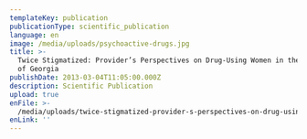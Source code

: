 ```yaml
---
templateKey: publication
publicationType: scientific_publication
language: en
image: /media/uploads/psychoactive-drugs.jpg
title: >-
  Twice Stigmatized: Provider’s Perspectives on Drug-Using Women in the Republic
  of Georgia
publishDate: 2013-03-04T11:05:00.000Z
description: Scientific Publication
upload: true
enFile: >-
  /media/uploads/twice-stigmatized-provider-s-perspectives-on-drug-using-women-in-the-republic-of-georgia..pdf
enLink: ''
---
```


